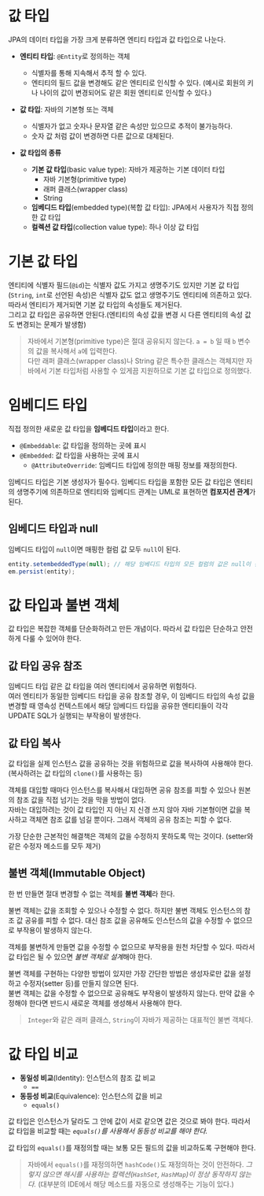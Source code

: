 # 값 타입

JPA의 데이터 타입을 가장 크게 분류하면 엔티티 타입과 값 타입으로 나눈다.

- **엔티티 타입**: `@Entity`로 정의하는 객체
    - 식별자를 통해 지속해서 추적 할 수 있다.
    - 엔티티의 필드 값을 변경해도 같은 엔티티로 인식할 수 있다. (예시로 회원의 키나 나이의 값이 변경되어도 같은 회원 엔티티로 인식할 수 있다.)
- **값 타입**: 자바의 기본형 또는 객체
    - 식별자가 없고 숫자나 문자열 같은 속성만 있으므로 추적이 불가능하다.
    - 숫자 값 처럼 값이 변경하면 다른 값으로 대체된다.

- **값 타입의 종류**
    - **기본 값 타입**(basic value type): 자바가 제공하는 기본 데이터 타입
        - 자바 기본형(primitive type)
        - 래퍼 클래스(wrapper class)
        - String
    - **임베디드 타입**(embedded type)(복합 값 타입): JPA에서 사용자가 직접 정의한 값 타입
    - **컬렉션 값 타입**(collection value type): 하나 이상 값 타입

# 기본 값 타입

엔티티에 식별자 필드(`@id`)는 식별자 값도 가지고 생명주기도 있지만 기본 값 타입(`String`, `int`로 선언된 속성)은 식별자 값도 없고 생명주기도 엔티티에 의존하고 있다. 따라서 엔티티가 제거되면 기본 값 타입의 속성들도 제거된다.  
그리고 값 타입은 공유하면 안된다.(엔티티의 속성 값을 변경 시 다른 엔티티의 속성 값도 변경되는 문제가 발생함)

> 자바에서 기본형(primitive type)은 절대 공유되지 않는다. `a = b` 일 때 `b` 변수의 값을 복사해서 `a`에 입력한다.  
다만 래퍼 클래스(wrapper class)나 String 같은 특수한 클래스는 객체지만 자바에서 기본 타입처럼 사용할 수 있게끔 지원하므로 기본 값 타입으로 정의했다.

# 임베디드 타입

직접 정의한 새로운 값 타입을 **임베디드 타입**이라고 한다.

- `@Embeddable`: 값 타입을 정의하는 곳에 표시
- `@Embedded`: 값 타입을 사용하는 곳에 표시
    - `@AttributeOverride`: 임베디드 타입에 정의한 매핑 정보를 재정의한다.

임베디드 타입은 기본 생성자가 필수다.
임베디드 타입을 포함한 모든 값 타입은 엔티티의 생명주기에 의존하므로 엔티티와 임베디드 관계는 UML로 표현하면 **컴포지션 관계**가 된다.

## 임베디드 타입과 null

임베디드 타입이 `null`이면 매핑한 컬럼 값 모두 `null`이 된다.

```java
entity.setembeddedType(null); // 해당 임베디드 타입의 모든 컬럼의 값은 null이 됨
em.persist(entity);
```

# 값 타입과 불변 객체

값 타입은 복잡한 객체를 단순화하려고 만든 개념이다. 따라서 값 타입은 단순하고 안전하게 다룰 수 있어야 한다.

## 값 타입 공유 참조

임베디드 타입 같은 값 타입을 여러 엔티티에서 공유하면 위험하다.  
여러 엔티티가 동일한 임베디드 타입을 공유 참조할 경우, 이 임베디드 타입의 속성 값을 변경할 때 영속성 컨텍스트에서 해당 임베디드 타입을 공유한 엔티티들이 각각 UPDATE SQL가 실행되는 부작용이 발생한다.

## 값 타입 복사

값 타입을 실제 인스턴스 값을 공유하는 것을 위험하므로 값을 복사하여 사용해야 한다. (복사하려는 값 타입의 `clone()`를 사용하는 등)

객체를 대입할 때마다 인스턴스를 복사해서 대입하면 공유 참조를 피할 수 있으나 원본의 참조 값을 직접 넘기는 것을 막을 방법이 없다.  
자바는 대입하려는 것이 값 타입인 지 아닌 지 신경 쓰지 않아 자바 기본형이면 값을 복사하고 객체면 참조 값를 넘길 뿐이다. 그래서 객체의 공유 참조는 피할 수 없다.  

가장 단순한 근본적인 해결책은 객체의 값을 수정하지 못하도록 막는 것이다. (setter와 같은 수정자 메소드를 모두 제거)

## 불변 객체(Immutable Object)

한 번 만들면 절대 변경할 수 없는 객체를 **불변 객체**라 한다.

불변 객체는 값을 조회할 수 있으나 수정할 수 없다. 하지만 불변 객체도 인스턴스의 참조 값 공유를 피할 수 없다. 대신 참조 값을 공유해도 인스턴스의 값을 수정할 수 없으므로 부작용이 발생하지 않는다.

객체를 불변하게 만들면 값을 수정할 수 없으므로 부작용을 원천 차단할 수 있다. 따라서 값 타입은 될 수 있으면 *불변 객체로 설계*해야 한다.

불변 객체를 구현하는 다양한 방법이 있지만 가장 간단한 방법은 생성자로만 값을 설정하고 수정자(setter 등)를 만들지 않으면 된다.  
불변 객체는 값을 수정할 수 없으므로 공유해도 부작용이 발생하지 않는다. 만약 값을 수정해야 한다면 반드시 새로운 객체를 생성해서 사용해야 한다.

> `Integer`와 같은 래퍼 클래스, `String`이 자바가 제공하는 대표적인 불변 객체다.

# 값 타입 비교

- **동일성 비교**(Identity): 인스턴스의 참조 값 비교
    - `==`
- **동등성 비교**(Equivalence): 인스턴스의 값을 비교
    - `equals()`

값 타입은 인스턴스가 달라도 그 안에 값이 서로 같으면 값은 것으로 봐야 한다. 따라서 값 타입을 비교할 때는 *`equals()`를 사용해서 동등성 비교를 해야 한다.*

값 타입의 `equals()`를 재정의할 때는 보통 모든 필드의 값을 비교하도록 구현해야 한다.

> 자바에서 `equals()`를 재정의하면 `hashCode()`도 재정의하는 것이 안전하다. *그렇지 않으면 해시를 사용하는 컬렉션(`HashSet`, `HashMap`)이 정상 동작하지 않는다.* (대부분의 IDE에서 해당 메소드를 자동으로 생성해주는 기능이 있다.)

<!-- # 값 타입 컬랙션 -->
